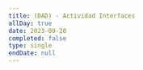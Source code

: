 ```yaml
---
title: (DAD) - Actividad Interfaces
allDay: true
date: 2023-09-28
completed: false
type: single
endDate: null
---
```

